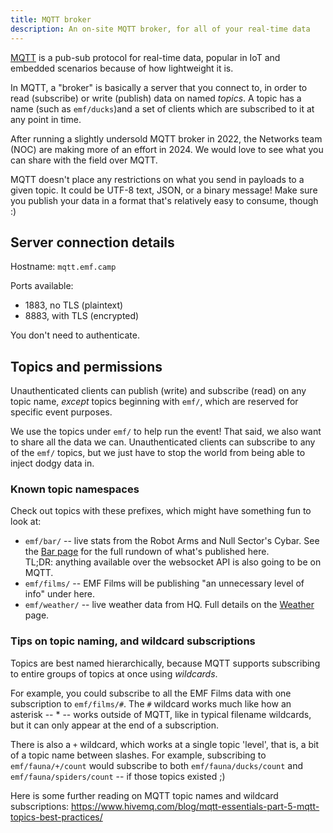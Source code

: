 ```yaml
---
title: MQTT broker
description: An on-site MQTT broker, for all of your real-time data
---
```


[MQTT](https://en.wikipedia.org/wiki/MQTT) is a pub-sub protocol for real-time
data, popular in IoT and embedded scenarios because of how lightweight it is.

In MQTT, a "broker" is basically a server that you connect to, in order to read (subscribe) or write (publish) data on named _topics_.  A topic has a name (such as `emf/ducks`)and a set of clients which are subscribed to it at any point in time.

After running a slightly undersold MQTT broker in 2022, the Networks team (NOC) are making more of an effort in 2024.  We would love to see what you can share with the field over MQTT.

MQTT doesn't place any restrictions on what you send in payloads to a given
topic.  It could be UTF-8 text, JSON, or a binary message!  Make sure you
publish your data in a format that's relatively easy to consume, though :)

## Server connection details

Hostname: `mqtt.emf.camp`

Ports available:
  - 1883, no TLS (plaintext)
  - 8883, with TLS (encrypted)

You don't need to authenticate.

## Topics and permissions

Unauthenticated clients can publish (write) and subscribe (read) on any topic
name, _except_ topics beginning with `emf/`, which are reserved for specific
event purposes.

We use the topics under `emf/` to help run the event!  That said, we also want
to share all the data we can.  Unauthenticated clients can subscribe to any of
the `emf/` topics, but we just have to stop the world from being able to inject
dodgy data in.

### Known topic namespaces

Check out topics with these prefixes, which might have something fun to look at:

- `emf/bar/` -- live stats from the Robot Arms and Null Sector's Cybar.  See the [Bar page](/bar/) for the full rundown of what's published here.  
  TL;DR: anything available over the websocket API is also going to be on MQTT.
- `emf/films/` -- EMF Films will be publishing "an unnecessary level of info" under here.
- `emf/weather/` -- live weather data from HQ.  Full details on the [Weather](/weather/) page.

### Tips on topic naming, and wildcard subscriptions

Topics are best named hierarchically, because MQTT supports subscribing to entire groups of topics at once using _wildcards_.

For example, you could subscribe to all the EMF Films data with one
subscription to `emf/films/#`. The `#` wildcard works much like how an asterisk
-- \* -- works outside of MQTT, like in typical filename wildcards, but it can
only appear at the end of a subscription.

There is also a `+` wildcard, which works at a single topic 'level', that is, a
bit of a topic name between slashes.  For example, subscribing to
`emf/fauna/+/count` would subscribe to both `emf/fauna/ducks/count` and
`emf/fauna/spiders/count` -- if those topics existed ;)

Here is some further reading on MQTT topic names and wildcard subscriptions: <https://www.hivemq.com/blog/mqtt-essentials-part-5-mqtt-topics-best-practices/>
